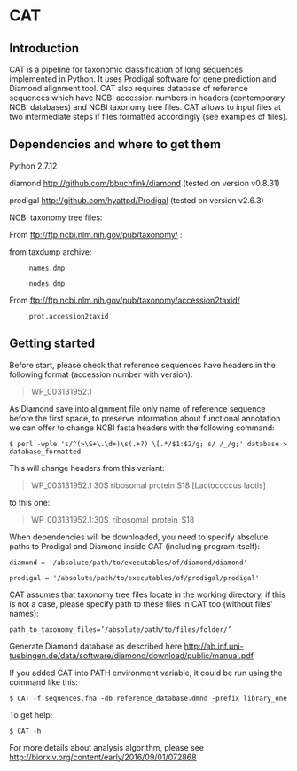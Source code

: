 # CAT

## Introduction

CAT is a pipeline for taxonomic classification of long sequences implemented in Python. It uses Prodigal software for gene prediction and Diamond alignment tool. CAT also requires database of reference sequences which have NCBI accession numbers in headers (contemporary NCBI databases) and NCBI taxonomy tree files. CAT allows to input files at two intermediate steps if files formatted accordingly (see examples of files).

## Dependencies and where to get them

Python 2.7.12

diamond	http://github.com/bbuchfink/diamond  (tested on version v0.8.31)

prodigal	http://github.com/hyattpd/Prodigal  (tested on version v2.6.3)

NCBI taxonomy tree files:

From ftp://ftp.ncbi.nlm.nih.gov/pub/taxonomy/ :

from taxdump archive:

 		 names.dmp 
	
 		 nodes.dmp
	
From ftp://ftp.ncbi.nlm.nih.gov/pub/taxonomy/accession2taxid/

 		 prot.accession2taxid

## Getting started

Before start, please check that reference sequences have headers in the following format (accession number with version):

>WP_003131952.1 <and anything else>

As Diamond save into alignment file only name of reference sequence before the first space, to preserve information about functional annotation we can offer to change NCBI fasta headers with the following command:

	$ perl -wple 's/^(>\S+\.\d+)\s(.+?) \[.*/$1:$2/g; s/ /_/g;' database > database_formatted

This will change headers from this variant:

>WP_003131952.1 30S ribosomal protein S18 [Lactococcus lactis]

to this one:

>WP_003131952.1:30S_ribosomal_protein_S18

When dependencies will be downloaded, you need to specify absolute paths to Prodigal and Diamond inside CAT (including program itself):

	diamond = '/absolute/path/to/executables/of/diamond/diamond'

	prodigal = '/absolute/path/to/executables/of/prodigal/prodigal'

CAT assumes that taxonomy tree files locate in the working directory, if this is not a case, please specify path to these files in CAT too (without files' names):

	path_to_taxonomy_files=’/absolute/path/to/files/folder/’

Generate Diamond database as described here http://ab.inf.uni-tuebingen.de/data/software/diamond/download/public/manual.pdf

If you added CAT into PATH environment variable, it could be run using the command like this:

	$ CAT -f sequences.fna -db reference_database.dmnd -prefix library_one

To get help:

	$ CAT -h

For more details about analysis algorithm, please see http://biorxiv.org/content/early/2016/09/01/072868

